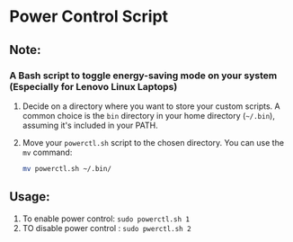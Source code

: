 # Power Control Script

## Note:
### A Bash script to toggle energy-saving mode on your system (Especially for Lenovo Linux Laptops)

1. Decide on a directory where you want to store your custom scripts. A common choice is the `bin` directory in your home directory (`~/.bin`), assuming it's included in your PATH.

2. Move your `powerctl.sh` script to the chosen directory. You can use the `mv` command:
   ```bash
   mv powerctl.sh ~/.bin/

## Usage:
1. To enable power control: `sudo powerctl.sh 1`
2. TO disable power control : `sudo pwerctl.sh 2`
